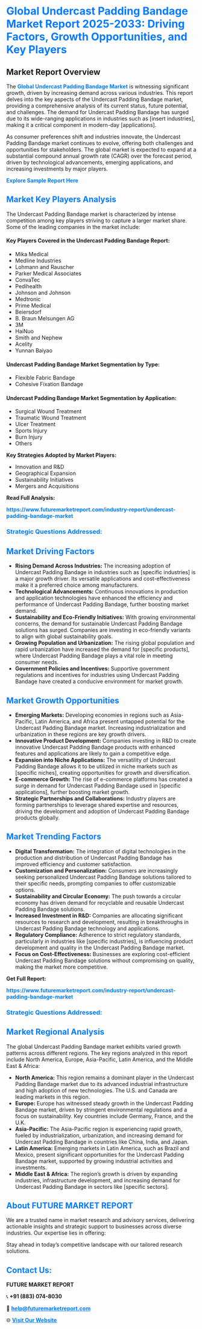 <h1 style="color: #007BFF;">Global Undercast Padding Bandage Market Report 2025-2033: Driving Factors, Growth Opportunities, and Key Players</h1>

<section id="overview">
<h2>Market Report Overview</h2>
<p>The <a href="https://www.futuremarketreport.com/industry-report/undercast-padding-bandage-market" style="color: #007BFF; text-decoration: none;"><strong>Global Undercast Padding Bandage Market</strong></a> is witnessing significant growth, driven by increasing demand across various industries. This report delves into the key aspects of the Undercast Padding Bandage market, providing a comprehensive analysis of its current status, future potential, and challenges. The demand for Undercast Padding Bandage has surged due to its wide-ranging applications in industries such as [insert industries], making it a critical component in modern-day [applications].</p>
<p>As consumer preferences shift and industries innovate, the Undercast Padding Bandage market continues to evolve, offering both challenges and opportunities for stakeholders. The global market is expected to expand at a substantial compound annual growth rate (CAGR) over the forecast period, driven by technological advancements, emerging applications, and increasing investments by major players.</p>
</section>

<section id="overview">
<p><a href="https://www.futuremarketreport.com/request-sample/reportId=78676" style="color: #007BFF; text-decoration: none;"><strong>Explore Sample Report Here</strong></a></p>
</section>

<section id="key-players">
<h2 style="color: #007BFF;">Market Key Players Analysis</h2>
<p>The Undercast Padding Bandage market is characterized by intense competition among key players striving to capture a larger market share. Some of the leading companies in the market include:</p>
<h4>Key Players Covered in the Undercast Padding Bandage Report:</h4>
<ul><li>Mika Medical</li><li>Medline Industries</li><li>Lohmann and Rauscher</li><li>Parker Medical Associates</li><li>ConvaTec</li><li>Pedihealth</li><li>Johnson and Johnson</li><li>Medtronic</li><li>Prime Medical</li><li>Beiersdorf</li><li>B. Braun Melsungen AG</li><li>3M</li><li>HaiNuo</li><li>Smith and Nephew</li><li>Acelity</li><li>Yunnan Baiyao</li></ul>
<h4>Undercast Padding Bandage Market Segmentation by Type:</h4>
<ul><li>Flexible Fabric Bandage</li><li>Cohesive Fixation Bandage</li></ul>

<h4>Undercast Padding Bandage Market Segmentation by Application:</h4>
<ul><li>Surgical Wound Treatment</li><li>Traumatic Wound Treatment</li><li>Ulcer Treatment</li><li>Sports Injury</li><li>Burn Injury</li><li>Others</li></ul>
<p><strong>Key Strategies Adopted by Market Players:</strong></p>
<ul>
<li>Innovation and R&D</li>
<li>Geographical Expansion</li>
<li>Sustainability Initiatives</li>
<li>Mergers and Acquisitions</li>
</ul>
</section>

<section>
<p><strong>Read Full Analysis: </strong></p><a href="https://www.futuremarketreport.com/industry-report/undercast-padding-bandage-market" style="color: #007BFF; text-decoration: none;"><strong>https://www.futuremarketreport.com/industry-report/undercast-padding-bandage-market</strong></a>
<h3 style="color: #007BFF;">Strategic Questions Addressed:</h3>
</section>

<section id="driving-factors">
<h2 style="color: #007BFF;">Market Driving Factors</h2>
<ul>
<li><strong>Rising Demand Across Industries:</strong> The increasing adoption of Undercast Padding Bandage in industries such as [specific industries] is a major growth driver. Its versatile applications and cost-effectiveness make it a preferred choice among manufacturers.</li>
<li><strong>Technological Advancements:</strong> Continuous innovations in production and application technologies have enhanced the efficiency and performance of Undercast Padding Bandage, further boosting market demand.</li>
<li><strong>Sustainability and Eco-Friendly Initiatives:</strong> With growing environmental concerns, the demand for sustainable Undercast Padding Bandage solutions has surged. Companies are investing in eco-friendly variants to align with global sustainability goals.</li>
<li><strong>Growing Population and Urbanization:</strong> The rising global population and rapid urbanization have increased the demand for [specific products], where Undercast Padding Bandage plays a vital role in meeting consumer needs.</li>
<li><strong>Government Policies and Incentives:</strong> Supportive government regulations and incentives for industries using Undercast Padding Bandage have created a conducive environment for market growth.</li>
</ul>
</section>

<section id="growth-opportunities">
<h2 style="color: #007BFF;">Market Growth Opportunities</h2>
<ul>
<li><strong>Emerging Markets:</strong> Developing economies in regions such as Asia-Pacific, Latin America, and Africa present untapped potential for the Undercast Padding Bandage market. Increasing industrialization and urbanization in these regions are key growth drivers.</li>
<li><strong>Innovative Product Development:</strong> Companies investing in R&D to create innovative Undercast Padding Bandage products with enhanced features and applications are likely to gain a competitive edge.</li>
<li><strong>Expansion into Niche Applications:</strong> The versatility of Undercast Padding Bandage allows it to be utilized in niche markets such as [specific niches], creating opportunities for growth and diversification.</li>
<li><strong>E-commerce Growth:</strong> The rise of e-commerce platforms has created a surge in demand for Undercast Padding Bandage used in [specific applications], further boosting market growth.</li>
<li><strong>Strategic Partnerships and Collaborations:</strong> Industry players are forming partnerships to leverage shared expertise and resources, driving the development and adoption of Undercast Padding Bandage products globally.</li>
</ul>
</section>

<section id="trending-factors">
<h2 style="color: #007BFF;">Market Trending Factors</h2>
<ul>
<li><strong>Digital Transformation:</strong> The integration of digital technologies in the production and distribution of Undercast Padding Bandage has improved efficiency and customer satisfaction.</li>
<li><strong>Customization and Personalization:</strong> Consumers are increasingly seeking personalized Undercast Padding Bandage solutions tailored to their specific needs, prompting companies to offer customizable options.</li>
<li><strong>Sustainability and Circular Economy:</strong> The push towards a circular economy has driven demand for recyclable and reusable Undercast Padding Bandage solutions.</li>
<li><strong>Increased Investment in R&D:</strong> Companies are allocating significant resources to research and development, resulting in breakthroughs in Undercast Padding Bandage technology and applications.</li>
<li><strong>Regulatory Compliance:</strong> Adherence to strict regulatory standards, particularly in industries like [specific industries], is influencing product development and quality in the Undercast Padding Bandage market.</li>
<li><strong>Focus on Cost-Effectiveness:</strong> Businesses are exploring cost-efficient Undercast Padding Bandage solutions without compromising on quality, making the market more competitive.</li>
</ul>
</section>

<section>
<p><strong>Get Full Report: </strong></p><a href="https://www.futuremarketreport.com/industry-report/undercast-padding-bandage-market" style="color: #007BFF; text-decoration: none;"><strong>https://www.futuremarketreport.com/industry-report/undercast-padding-bandage-market</strong></a>
<h3 style="color: #007BFF;">Strategic Questions Addressed:</h3>
</section>


<section id="regional-analysis">
<h2 style="color: #007BFF;">Market Regional Analysis</h2>
<p>The global Undercast Padding Bandage market exhibits varied growth patterns across different regions. The key regions analyzed in this report include North America, Europe, Asia-Pacific, Latin America, and the Middle East & Africa:</p>
<ul>
<li><strong>North America:</strong> This region remains a dominant player in the Undercast Padding Bandage market due to its advanced industrial infrastructure and high adoption of new technologies. The U.S. and Canada are leading markets in this region.</li>
<li><strong>Europe:</strong> Europe has witnessed steady growth in the Undercast Padding Bandage market, driven by stringent environmental regulations and a focus on sustainability. Key countries include Germany, France, and the U.K.</li>
<li><strong>Asia-Pacific:</strong> The Asia-Pacific region is experiencing rapid growth, fueled by industrialization, urbanization, and increasing demand for Undercast Padding Bandage in countries like China, India, and Japan.</li>
<li><strong>Latin America:</strong> Emerging markets in Latin America, such as Brazil and Mexico, present significant opportunities for the Undercast Padding Bandage market, supported by growing industrial activities and investments.</li>
<li><strong>Middle East & Africa:</strong> The region’s growth is driven by expanding industries, infrastructure development, and increasing demand for Undercast Padding Bandage in sectors like [specific sectors].</li>
</ul>
</section>

<footer>
<h2 style="color: #007BFF;">About FUTURE MARKET REPORT</h2>
<p>We are a trusted name in market research and advisory services, delivering actionable insights and strategic support to businesses across diverse industries. Our expertise lies in offering:</p>

<p>Stay ahead in today’s competitive landscape with our tailored research solutions.</p>

<h2 style="color: #007BFF;">Contact Us:</h2>
<p><strong>FUTURE MARKET REPORT</strong></p>
<p>📞 <strong>+91 (883) 074-8030</strong></p>
<p>📧 <strong><a href="mailto:help@futuremarketreport.com" style="color: #007BFF;">help@futuremarketreport.com</a></strong></p>
<p>🌐 <strong><a href="https://www.futuremarketreport.com/" style="color: #007BFF;">Visit Our Website</a></strong></p>
</footer>